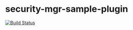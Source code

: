 # security-mgr-sample-plugin
[![Build Status](https://travis-ci.com/opensecuritycontroller/security-mgr-sample-plugin.svg?token=FzxT1Qx9H6sqEHPcKhqW&branch=0.6)](https://travis-ci.com/opensecuritycontroller/security-mgr-sample-plugin)